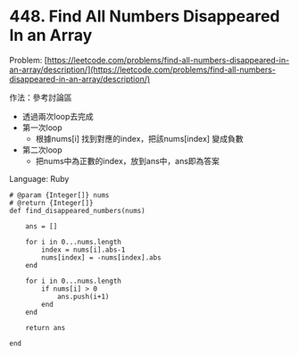 # 448. Find All Numbers Disappeared In an Array

Problem: [https://leetcode.com/problems/find-all-numbers-disappeared-in-an-array/description/](https://leetcode.com/problems/find-all-numbers-disappeared-in-an-array/description/)

作法：參考討論區

* 透過兩次loop去完成
* 第一次loop
  * 根據nums\[i\] 找到對應的index，把該nums\[index\] 變成負數
* 第二次loop
  * 把nums中為正數的index，放到ans中，ans即為答案

Language: Ruby

```
# @param {Integer[]} nums
# @return {Integer[]}
def find_disappeared_numbers(nums)
    
    ans = []
    
    for i in 0...nums.length
        index = nums[i].abs-1
        nums[index] = -nums[index].abs
    end
    
    for i in 0...nums.length
        if nums[i] > 0
            ans.push(i+1)
        end
    end
    
    return ans
    
end
```





